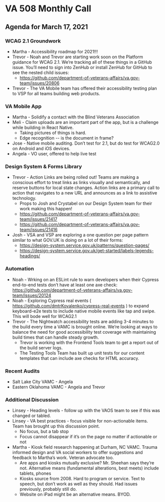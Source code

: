 # VA 508 Monthly Call

## Agenda for March 17, 2021

### WCAG 2.1 Groundwork

- Martha - Accessibility roadmap for 2021!!!
- Trevor - Noah and Trevor are starting work soon on the Platform guidance for WCAG 2.1. We’re tracking all of these things in a GitHub issue. You’ll need to sign into ZenHub or install ZenHub for GitHub to see the nested child issues:
  - https://github.com/department-of-veterans-affairs/va.gov-team/issues/20806
- Trevor - The VA Mobile team has offered their accessibility testing plan to VSP for all teams building web products. 

### VA Mobile App
- Martha - Solidify a contact with the Blind Veterans Association
- Meli - Claim uploads are an important part of the app, but is a challenge while building in React Native.
  - Taking pictures of things is hard.
  - Edge recognition -- is the document in frame? 
- Jose - Native mobile auditing. Don’t test for 2.1, but do test for WCAG2.0 on Android and iOS devices.
- Angela - VO user, offered to help live test

### Design System & Forms Library
- Trevor - Action Links are being rolled out! Teams are making a conscious effort to treat links as links visually and semantically, and reserve buttons for local state changes. Action links are a primary call to action that navigates to a new URL and announces as a link to assistive technology.
  - Props to Josh and Crystabel on our Design System team for their work making this happen!
  - https://github.com/department-of-veterans-affairs/va.gov-team/issues/21417
  - https://github.com/department-of-veterans-affairs/va.gov-team/issues/21416
- Josh - VSA and VSP are exploring a one question per page pattern similar to what GOV.UK is doing on a lot of their forms:
  - https://design-system.service.gov.uk/patterns/question-pages/
  - https://design-system.service.gov.uk/get-started/labels-legends-headings/

### Automation
- Noah - Wrking on an ESLint rule to warn developers when their Cypress end-to-end tests don’t have at least one axe check: https://github.com/department-of-veterans-affairs/va.gov-team/issues/20124
- Noah - Exploring Cypress real events ( https://github.com/dmtrKovalenko/cypress-real-events ) to expand keyboard-e2e tests to include native mobile events like tap and swipe. This will bode well for WCAG2.1
- Trevor - The Nightwatch accessibility tests are adding 3-4 minutes to the build every time a VAMC is brought online. We’re looking at ways to balance the need for good accessibility test coverage with maintaining build times that can handle steady growth.
  - Trevor is working with the Frontend Tools team to get a report out of the build server logs.
  - The Testing Tools Team has built up unit tests for our content templates that can include axe checks for HTML accuracy.

### Recent Audits
- Salt Lake City VAMC - Angela
- Eastern Oklahoma VAMC - Angela and Trevor

### Additional Discussion
- Linsey - Heading levels - follow up with the VAOS team to see if this was changed or tabled.
- Linsey - VA best practices - focus visible for non-actionable items. Team has brought up this discussion point.
  - No focus, but a tab stop
  - Focus cannot disappear if it’s on the page no matter if actionable or not
- Martha - Kiosk field research happening at Durham, NC VAMC. Trauma informed design and VA social workers to offer suggestions and feedback to Martha’s work. Veteran advocate too.
  - Are apps and kiosks mutually exclusive? Mr. Sheehan says they’re not. Alternative means (fundamental alterations, best meets) include tablets, phones
  - Kiosks source from 2008. Hard to program or service. Text to speech, but don’t work as well as they should. Had issues previously, probably still do.
  - Website on iPad might be an alternative means. BYOD.
